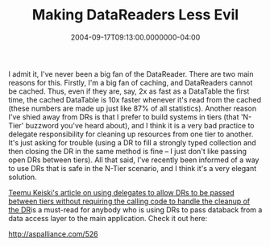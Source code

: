 ﻿---
title: Making DataReaders Less Evil
date: "2004-09-17T09:13:00.0000000-04:00"
description: I admit it, I've never been a big fan of the DataReader. There are
featuredImage: /img/data-reader.jpg
---

I admit it, I've never been a big fan of the DataReader. There are two main reasons for this. Firstly, I'm a big fan of caching, and DataReaders cannot be cached. Thus, even if they are, say, 2x as fast as a DataTable the first time, the cached DataTable is 10x faster whenever it's read from the cached (these numbers are made up just like 87% of all statistics). Another reason I've shied away from DRs is that I prefer to build systems in tiers (that 'N-Tier' buzzword you've heard about), and I think it is a very bad practice to delegate responsibility for cleaning up resources from one tier to another. It's just asking for trouble (using a DR to fill a strongly typed collection and then closing the DR in the same method is fine – I just don't like passing open DRs between tiers). All that said, I've recently been informed of a way to use DRs that is safe in the N-Tier scenario, and I think it's a very elegant solution.

[Teemu Keiski's article on using delegates to allow DRs to be passed between tiers without requiring the calling code to handle the cleanup of the DR](http://aspalliance.com/526)is a must-read for anybody who is using DRs to pass databack from a data access layer to the main application. Check it out here:

<http://aspalliance.com/526>

